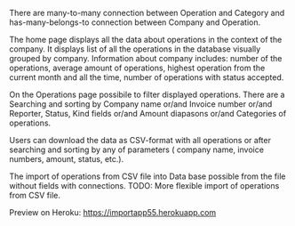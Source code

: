
There are many-to-many connection between Operation and Category and has-many-belongs-to connection between Company and Operation.

The home page displays all the data about operations in the context of the company. 
        It displays list of all the operations in the database visually grouped by company.
        Information about company includes: number of the operations, average amount of operations, highest operation from the current month and all the time, number of operations with status accepted.

On the Operations page possibile to filter displayed operations. There are a Searching and sorting by Company name or/and Invoice number or/and Reporter, Status, Kind fields or/and Amount diapasons or/and Categories of operations.

Users can download the data as CSV-format with all operations or after searching and sorting by any of parameters ( company name, invoice numbers, amount, status, etc.).

The import of operations from CSV file into Data base possible from the file without fields with connections.
TODO: More flexible import of operations from CSV file.

Preview on Heroku:  https://importapp55.herokuapp.com